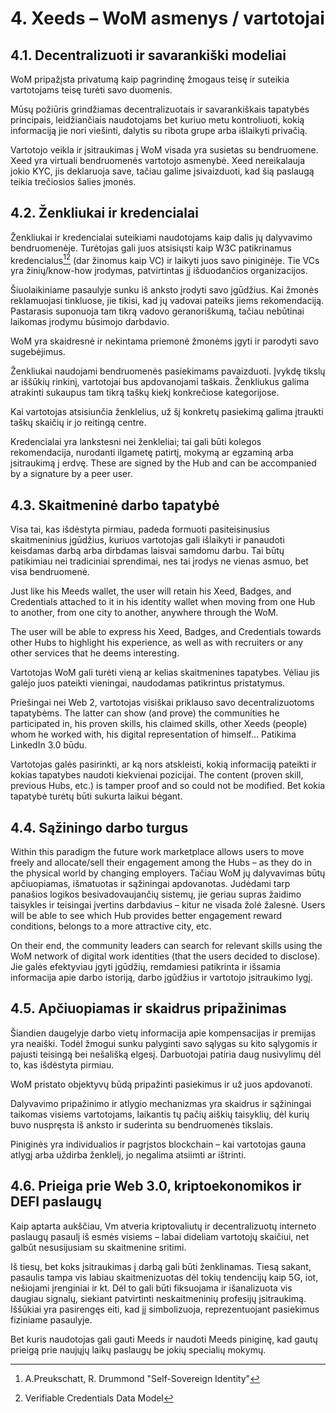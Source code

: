 # 4. Xeeds – WoM asmenys / vartotojai

## 4.1. Decentralizuoti ir savarankiški modeliai

WoM pripažįsta privatumą kaip pagrindinę žmogaus teisę ir suteikia vartotojams teisę turėti savo duomenis.

Mūsų požiūris grindžiamas decentralizuotais ir savarankiškais tapatybės principais, leidžiančiais naudotojams bet kuriuo metu kontroliuoti, kokią informaciją jie nori viešinti, dalytis su ribota grupe arba išlaikyti privačią.

Vartotojo veikla ir įsitraukimas į WoM visada yra susietas su bendruomene. Xeed yra virtuali bendruomenės vartotojo asmenybė. Xeed nereikalauja jokio KYC, jis deklaruoja save, tačiau galime įsivaizduoti, kad šią paslaugą teikia trečiosios šalies įmonės.

## 4.2. Ženkliukai ir kredencialai

Ženkliukai ir kredencialai suteikiami naudotojams kaip dalis jų dalyvavimo bendruomenėje. Turėtojas gali juos atsisiųsti kaip W3C patikrinamus kredencialus[^7][^8] (dar žinomus kaip VC) ir laikyti juos savo piniginėje. Tie VCs yra žinių/know-how įrodymas, patvirtintas jį išduodančios organizacijos.

Šiuolaikiniame pasaulyje sunku iš anksto įrodyti savo įgūdžius. Kai žmonės reklamuojasi tinkluose, jie tikisi, kad jų vadovai pateiks jiems rekomendaciją. Pastarasis suponuoja tam tikrą vadovo geranoriškumą, tačiau nebūtinai laikomas įrodymu būsimojo darbdavio.

WoM yra skaidresnė ir nekintama priemonė žmonėms įgyti ir parodyti savo sugebėjimus.

Ženkliukai naudojami bendruomenės pasiekimams pavaizduoti. Įvykdę tikslų ar iššūkių rinkinį, vartotojai bus apdovanojami taškais. Ženkliukus galima atrakinti sukaupus tam tikrą taškų kiekį konkrečiose kategorijose.

Kai vartotojas atsisiunčia ženklelius, už šį konkretų pasiekimą galima įtraukti taškų skaičių ir jo reitingą centre.

Kredencialai yra lankstesni nei ženkleliai; tai gali būti kolegos rekomendacija, nurodanti ilgametę patirtį, mokymą ar egzaminą arba įsitraukimą į erdvę. These are signed by the Hub and can be accompanied by a signature by a peer user.

## 4.3. Skaitmeninė darbo tapatybė

Visa tai, kas išdėstyta pirmiau, padeda formuoti pasiteisinusius skaitmeninius įgūdžius, kuriuos vartotojas gali išlaikyti ir panaudoti keisdamas darbą arba dirbdamas laisvai samdomu darbu. Tai būtų patikimiau nei tradiciniai sprendimai, nes tai įrodys ne vienas asmuo, bet visa bendruomenė.

Just like his Meeds wallet, the user will retain his Xeed, Badges, and Credentials attached to it in his identity wallet when moving from one Hub to another, from one city to another, anywhere through the WoM.

The user will be able to express his Xeed, Badges, and Credentials towards other Hubs to highlight his experience, as well as with recruiters or any other services that he deems interesting.

Vartotojas WoM gali turėti vieną ar kelias skaitmenines tapatybes. Vėliau jis galėjo juos pateikti vieningai, naudodamas patikrintus pristatymus.

Priešingai nei Web 2, vartotojas visiškai priklauso savo decentralizuotoms tapatybėms. The latter can show (and prove) the communities he participated in, his proven skills, his claimed skills, other Xeeds (people) whom he worked with, his digital representation of himself... Patikima LinkedIn 3.0 būdu.

Vartotojas galės pasirinkti, ar ką nors atskleisti, kokią informaciją pateikti ir kokias tapatybes naudoti kiekvienai pozicijai. The content (proven skill, previous Hubs, etc.) is tamper proof and so could not be modified. Bet kokia tapatybė turėtų būti sukurta laikui bėgant.

## 4.4. Sąžiningo darbo turgus

Within this paradigm the future work marketplace allows users to move freely and allocate/sell their engagement among the Hubs – as they do in the physical world by changing employers. Tačiau WoM jų dalyvavimas būtų apčiuopiamas, išmatuotas ir sąžiningai apdovanotas. Judėdami tarp panašios logikos besivadovaujančių sistemų, jie geriau supras žaidimo taisykles ir teisingai įvertins darbdavius – kitur ne visada žolė žalesnė. Users will be able to see which Hub provides better engagement reward conditions, belongs to a more attractive city, etc.

On their end, the community leaders can search for relevant skills using the WoM network of digital work identities (that the users decided to disclose). Jie galės efektyviau įgyti įgūdžių, remdamiesi patikrinta ir išsamia informacija apie darbo istoriją, darbo įgūdžius ir vartotojo įsitraukimo lygį.

## 4.5. Apčiuopiamas ir skaidrus pripažinimas

Šiandien daugelyje darbo vietų informacija apie kompensacijas ir premijas yra neaiški. Todėl žmogui sunku palyginti savo sąlygas su kito sąlygomis ir pajusti teisingą bei nešališką elgesį. Darbuotojai patiria daug nusivylimų dėl to, kas išdėstyta pirmiau.

WoM pristato objektyvų būdą pripažinti pasiekimus ir už juos apdovanoti.

Dalyvavimo pripažinimo ir atlygio mechanizmas yra skaidrus ir sąžiningai taikomas visiems vartotojams, laikantis tų pačių aiškių taisyklių, dėl kurių buvo nuspręsta iš anksto ir suderinta su bendruomenės tikslais.

Piniginės yra individualios ir pagrįstos blockchain – kai vartotojas gauna atlygį arba uždirba ženklelį, jo negalima atsiimti ar ištrinti.

## 4.6. Prieiga prie Web 3.0, kriptoekonomikos ir DEFI paslaugų

Kaip aptarta aukščiau, Vm atveria kriptovaliutų ir decentralizuotų interneto paslaugų pasaulį iš esmės visiems – labai dideliam vartotojų skaičiui, net galbūt nesusijusiam su skaitmenine sritimi.

Iš tiesų, bet koks įsitraukimas į darbą gali būti ženklinamas. Tiesą sakant, pasaulis tampa vis labiau skaitmenizuotas dėl tokių tendencijų kaip 5G, iot, nešiojami įrenginiai ir kt. Dėl to gali būti fiksuojama ir išanalizuota vis daugiau signalų, siekiant patvirtinti neskaitmeninių profesijų įsitraukimą. Iššūkiai yra pasirengęs eiti, kad jį simbolizuoja, reprezentuojant pasiekimus fiziniame pasaulyje.

Bet kuris naudotojas gali gauti Meeds ir naudoti Meeds piniginę, kad gautų prieigą prie naujųjų laikų paslaugų be jokių specialių mokymų.

[^7]: A.Preukschatt, R. Drummond "Self-Sovereign Identity"
[^8]: Verifiable Credentials Data Model
